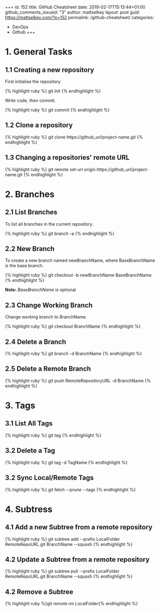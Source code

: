 +++
id: 152
title: GitHub Cheatsheet
date: 2019-02-17T15:13:44+01:00
github_comments_issueid: "3"
author: mattselkey
layout: post
guid: https://mattselkey.com/?p=152
permalink: /github-cheatsheet/
categories:
  - DevOps
  - Github
+++
<!-- wp:heading {"level":1} -->
<h1>1. General Tasks</h1>
<!-- /wp:heading -->

<!-- wp:heading -->
<h2>1.1 Creating a new repository</h2>
<!-- /wp:heading -->

<!-- wp:paragraph -->
<p>First initialise the repository</p>
<!-- /wp:paragraph -->

<!-- wp:shortcode -->
{% highlight ruby %}
git init
{% endhighlight %}
<!-- /wp:shortcode -->

<!-- wp:paragraph -->
<p>Write code, then commit.</p>
<!-- /wp:paragraph -->

<!-- wp:shortcode -->
{% highlight ruby %}
git commit
{% endhighlight %}
<!-- /wp:shortcode -->

<!-- wp:heading -->
<h2>1.2 Clone a repository</h2>
<!-- /wp:heading -->

<!-- wp:shortcode -->
{% highlight ruby %} 
git clone https://github_url/project-name.git
{% endhighlight %}
<!-- /wp:shortcode -->

<!-- wp:heading -->
<h2>1.3 Changing a repositories' remote URL</h2>
<!-- /wp:heading -->

<!-- wp:shortcode -->
{% highlight ruby %}
git remote set-url origin https://github_url/project-name.git
{% endhighlight %}
<!-- /wp:shortcode -->

<!-- wp:heading {"level":1} -->
<h1>2. Branches</h1>
<!-- /wp:heading -->

<!-- wp:heading -->
<h2>2.1 List Branches</h2>
<!-- /wp:heading -->

<!-- wp:paragraph -->
<p>To list all branches in the current repository.</p>
<!-- /wp:paragraph -->

<!-- wp:shortcode -->
{% highlight ruby %}
git branch -a
{% endhighlight %}
<!-- /wp:shortcode -->

<!-- wp:heading -->
<h2>2.2 New Branch</h2>
<!-- /wp:heading -->

<!-- wp:paragraph -->
<p>To create a new branch named newBranchName, where BaseBranchName is the base branch.</p>
<!-- /wp:paragraph -->

<!-- wp:shortcode -->
{% highlight ruby %}
git checkout -b newBranchName BaseBranchName
{% endhighlight %}
<!-- /wp:shortcode -->

<!-- wp:paragraph -->
<p><strong>Note:</strong> <em>BaseBranchName</em> is optional</p>
<!-- /wp:paragraph -->

<!-- wp:heading -->
<h2>2.3 Change Working Branch</h2>
<!-- /wp:heading -->

<!-- wp:paragraph -->
<p>Change working branch to BranchName.</p>
<!-- /wp:paragraph -->

<!-- wp:shortcode -->
{% highlight ruby %}
git checkout BranchName
{% endhighlight %}
<!-- /wp:shortcode -->

<!-- wp:heading -->
<h2>2.4 Delete a Branch</h2>
<!-- /wp:heading -->

<!-- wp:shortcode -->
{% highlight ruby %}
git branch -d BranchName
{% endhighlight %}
<!-- /wp:shortcode -->

<!-- wp:heading -->
<h2>2.5 Delete a Remote Branch</h2>
<!-- /wp:heading -->

<!-- wp:shortcode -->
{% highlight ruby %}
git push RemoteRepositoryURL -d BranchName
{% endhighlight %}
<!-- /wp:shortcode -->

<!-- wp:heading {"level":1} -->
<h1>3. Tags</h1>
<!-- /wp:heading -->

<!-- wp:heading -->
<h2>3.1 List All Tags</h2>
<!-- /wp:heading -->

<!-- wp:shortcode -->
{% highlight ruby %}
git tag
{% endhighlight %}
<!-- /wp:shortcode -->

<!-- wp:heading -->
<h2>3.2 Delete a Tag</h2>
<!-- /wp:heading -->

<!-- wp:shortcode -->
{% highlight ruby %}
git tag -d TagName
{% endhighlight %}
<!-- /wp:shortcode -->

<!-- wp:heading -->
<h2>3.2 Sync Local/Remote Tags</h2>
<!-- /wp:heading -->

<!-- wp:shortcode -->
{% highlight ruby %}
git fetch --prune --tags
{% endhighlight %}
<!-- /wp:shortcode -->

<!-- wp:heading {"level":1} -->
<h1>4. Subtress</h1>
<!-- /wp:heading -->

<!-- wp:heading -->
<h2>4.1 Add a new Subtree from a remote repository</h2>
<!-- /wp:heading -->

<!-- wp:shortcode -->
{% highlight ruby %}
git subtree add --prefix LocalFolder RemoteRepoURL.git BranchName --squash
{% endhighlight %}
<!-- /wp:shortcode -->

<!-- wp:heading -->
<h2>4.2 Update a Subtree from a remote repository</h2>
<!-- /wp:heading -->

<!-- wp:shortcode -->
{% highlight ruby %}
git subtree pull --prefix LocalFolder RemoteRepoURL.git BranchName --squash
{% endhighlight %}
<!-- /wp:shortcode -->

<!-- wp:heading -->
<h2>4.2 Remove a Subtree</h2>
<!-- /wp:heading -->

<!-- wp:shortcode -->
{% highlight ruby %}git remote rm LocalFolder{% endhighlight %}
<!-- /wp:shortcode -->
